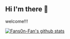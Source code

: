 
## Hi I'm there 👋

welcome!!! 

[![Fans0n-Fan's github stats](https://github-readme-stats.vercel.app/api?username=Fans0n-Fan&theme=dracula)](https://github.com/anuraghazra/github-readme-stats)
